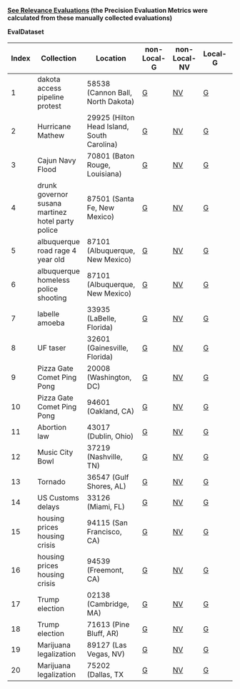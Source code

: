 **[See Relevance Evaluations](http://www.cs.odu.edu/~anwala/Vis/LMP/JCDL2017/RelevanceEvalReport/) (the Precision Evaluation Metrics were calculated from these manually collected evaluations)**

**EvalDataset**

Index  | Collection | Location | non-Local-G | non-Local-NV | Local-G | Local-NV
------------- | ------------- | ------------- | ------------- | ------------- | ------------- | -------------
1  | dakota access pipeline protest | 58538 (Cannon Ball, North Dakota) | [G](https://github.com/harvard-lil/local-memory/blob/master/LocalMemoryProject/JCDL2017/EvalDataset/1/1.json) | [NV](https://github.com/harvard-lil/local-memory/blob/master/LocalMemoryProject/JCDL2017/EvalDataset/1/2.json) | [G](https://github.com/harvard-lil/local-memory/blob/master/LocalMemoryProject/JCDL2017/EvalDataset/1/3.json) | [NV](https://github.com/harvard-lil/local-memory/blob/master/LocalMemoryProject/JCDL2017/EvalDataset/1/4.json)
2  | Hurricane Mathew | 29925 (Hilton Head Island, South Carolina) | [G](https://github.com/harvard-lil/local-memory/blob/master/LocalMemoryProject/JCDL2017/EvalDataset/2/1.json) | [NV](https://github.com/harvard-lil/local-memory/blob/master/LocalMemoryProject/JCDL2017/EvalDataset/2/2.json) | [G](https://github.com/harvard-lil/local-memory/blob/master/LocalMemoryProject/JCDL2017/EvalDataset/2/3.json) | [NV](https://github.com/harvard-lil/local-memory/blob/master/LocalMemoryProject/JCDL2017/EvalDataset/2/4.json)
3  | Cajun Navy Flood | 70801 (Baton Rouge, Louisiana) | [G](https://github.com/harvard-lil/local-memory/blob/master/LocalMemoryProject/JCDL2017/EvalDataset/3/1.json) | [NV](https://github.com/harvard-lil/local-memory/blob/master/LocalMemoryProject/JCDL2017/EvalDataset/3/2.json) | [G](https://github.com/harvard-lil/local-memory/blob/master/LocalMemoryProject/JCDL2017/EvalDataset/3/3.json) | [NV](https://github.com/harvard-lil/local-memory/blob/master/LocalMemoryProject/JCDL2017/EvalDataset/3/4.json)
4  | drunk governor susana martinez hotel party police | 87501 (Santa Fe, New Mexico) | [G](https://github.com/harvard-lil/local-memory/blob/master/LocalMemoryProject/JCDL2017/EvalDataset/4/1.json) | [NV](https://github.com/harvard-lil/local-memory/blob/master/LocalMemoryProject/JCDL2017/EvalDataset/4/2.json) | [G](https://github.com/harvard-lil/local-memory/blob/master/LocalMemoryProject/JCDL2017/EvalDataset/4/3.json) | [NV](https://github.com/harvard-lil/local-memory/blob/master/LocalMemoryProject/JCDL2017/EvalDataset/4/4.json)
5  | albuquerque road rage 4 year old | 87101 (Albuquerque, New Mexico) | [G](https://github.com/harvard-lil/local-memory/blob/master/LocalMemoryProject/JCDL2017/EvalDataset/4/1.json) | [NV](https://github.com/harvard-lil/local-memory/blob/master/LocalMemoryProject/JCDL2017/EvalDataset/4/2.json) | [G](https://github.com/harvard-lil/local-memory/blob/master/LocalMemoryProject/JCDL2017/EvalDataset/4/3.json) | [NV](https://github.com/harvard-lil/local-memory/blob/master/LocalMemoryProject/JCDL2017/EvalDataset/4/4.json)
6  | albuquerque homeless police shooting | 87101 (Albuquerque, New Mexico) | [G](https://github.com/harvard-lil/local-memory/blob/master/LocalMemoryProject/JCDL2017/EvalDataset/6/1.json) | [NV](https://github.com/harvard-lil/local-memory/blob/master/LocalMemoryProject/JCDL2017/EvalDataset/6/2.json) | [G](https://github.com/harvard-lil/local-memory/blob/master/LocalMemoryProject/JCDL2017/EvalDataset/6/3.json) | [NV](https://github.com/harvard-lil/local-memory/blob/master/LocalMemoryProject/JCDL2017/EvalDataset/6/4.json)
7  | labelle amoeba | 33935 (LaBelle, Florida) | [G](https://github.com/harvard-lil/local-memory/blob/master/LocalMemoryProject/JCDL2017/EvalDataset/7/1.json) | [NV](https://github.com/harvard-lil/local-memory/blob/master/LocalMemoryProject/JCDL2017/EvalDataset/7/2.json) | [G](https://github.com/harvard-lil/local-memory/blob/master/LocalMemoryProject/JCDL2017/EvalDataset/7/3.json) | [NV](https://github.com/harvard-lil/local-memory/blob/master/LocalMemoryProject/JCDL2017/EvalDataset/7/4.json)
8  | UF taser | 32601 (Gainesville, Florida) | [G](https://github.com/harvard-lil/local-memory/blob/master/LocalMemoryProject/JCDL2017/EvalDataset/8/1.json) | [NV](https://github.com/harvard-lil/local-memory/blob/master/LocalMemoryProject/JCDL2017/EvalDataset/8/2.json) | [G](https://github.com/harvard-lil/local-memory/blob/master/LocalMemoryProject/JCDL2017/EvalDataset/8/3.json) | [NV](https://github.com/harvard-lil/local-memory/blob/master/LocalMemoryProject/JCDL2017/EvalDataset/8/4.json)
9  | Pizza Gate Comet Ping Pong | 20008 (Washington, DC) | [G](https://github.com/harvard-lil/local-memory/blob/master/LocalMemoryProject/JCDL2017/EvalDataset/9/1.json) | [NV](https://github.com/harvard-lil/local-memory/blob/master/LocalMemoryProject/JCDL2017/EvalDataset/9/2.json) | [G](https://github.com/harvard-lil/local-memory/blob/master/LocalMemoryProject/JCDL2017/EvalDataset/9/3.json) | [NV](https://github.com/harvard-lil/local-memory/blob/master/LocalMemoryProject/JCDL2017/EvalDataset/9/4.json)
10  | Pizza Gate Comet Ping Pong | 94601 (Oakland, CA) | [G](https://github.com/harvard-lil/local-memory/blob/master/LocalMemoryProject/JCDL2017/EvalDataset/10/1.json) | [NV](https://github.com/harvard-lil/local-memory/blob/master/LocalMemoryProject/JCDL2017/EvalDataset/10/2.json) | [G](https://github.com/harvard-lil/local-memory/blob/master/LocalMemoryProject/JCDL2017/EvalDataset/10/3.json) | [NV](https://github.com/harvard-lil/local-memory/blob/master/LocalMemoryProject/JCDL2017/EvalDataset/10/4.json)
11 | Abortion law | 43017 (Dublin, Ohio) | [G](https://github.com/harvard-lil/local-memory/blob/master/LocalMemoryProject/JCDL2017/EvalDataset/11/1.json) | [NV](https://github.com/harvard-lil/local-memory/blob/master/LocalMemoryProject/JCDL2017/EvalDataset/11/2.json) | [G](https://github.com/harvard-lil/local-memory/blob/master/LocalMemoryProject/JCDL2017/EvalDataset/11/3.json) | [NV](https://github.com/harvard-lil/local-memory/blob/master/LocalMemoryProject/JCDL2017/EvalDataset/11/4.json)
12  | Music City Bowl | 37219 (Nashville, TN) | [G](https://github.com/harvard-lil/local-memory/blob/master/LocalMemoryProject/JCDL2017/EvalDataset/12/1.json) | [NV](https://github.com/harvard-lil/local-memory/blob/master/LocalMemoryProject/JCDL2017/EvalDataset/12/2.json) | [G](https://github.com/harvard-lil/local-memory/blob/master/LocalMemoryProject/JCDL2017/EvalDataset/12/3.json) | [NV](https://github.com/harvard-lil/local-memory/blob/master/LocalMemoryProject/JCDL2017/EvalDataset/12/4.json)
13  | Tornado | 36547 (Gulf Shores, AL) | [G](https://github.com/harvard-lil/local-memory/blob/master/LocalMemoryProject/JCDL2017/EvalDataset/13/1.json) | [NV](https://github.com/harvard-lil/local-memory/blob/master/LocalMemoryProject/JCDL2017/EvalDataset/13/2.json) | [G](https://github.com/harvard-lil/local-memory/blob/master/LocalMemoryProject/JCDL2017/EvalDataset/13/3.json) | [NV](https://github.com/harvard-lil/local-memory/blob/master/LocalMemoryProject/JCDL2017/EvalDataset/13/4.json)
14  | US Customs delays | 33126 (Miami, FL) | [G](https://github.com/harvard-lil/local-memory/blob/master/LocalMemoryProject/JCDL2017/EvalDataset/14/1.json) | [NV](https://github.com/harvard-lil/local-memory/blob/master/LocalMemoryProject/JCDL2017/EvalDataset/14/2.json) | [G](https://github.com/harvard-lil/local-memory/blob/master/LocalMemoryProject/JCDL2017/EvalDataset/14/3.json) | [NV](https://github.com/harvard-lil/local-memory/blob/master/LocalMemoryProject/JCDL2017/EvalDataset/14/4.json)
15  | housing prices housing crisis | 94115 (San Francisco, CA) | [G](https://github.com/harvard-lil/local-memory/blob/master/LocalMemoryProject/JCDL2017/EvalDataset/15/1.json) | [NV](https://github.com/harvard-lil/local-memory/blob/master/LocalMemoryProject/JCDL2017/EvalDataset/15/2.json) | [G](https://github.com/harvard-lil/local-memory/blob/master/LocalMemoryProject/JCDL2017/EvalDataset/15/3.json) | [NV](https://github.com/harvard-lil/local-memory/blob/master/LocalMemoryProject/JCDL2017/EvalDataset/15/4.json)
16  | housing prices housing crisis | 94539 (Freemont, CA) | [G](https://github.com/harvard-lil/local-memory/blob/master/LocalMemoryProject/JCDL2017/EvalDataset/16/1.json) | [NV](https://github.com/harvard-lil/local-memory/blob/master/LocalMemoryProject/JCDL2017/EvalDataset/16/2.json) | [G](https://github.com/harvard-lil/local-memory/blob/master/LocalMemoryProject/JCDL2017/EvalDataset/16/3.json) | [NV](https://github.com/harvard-lil/local-memory/blob/master/LocalMemoryProject/JCDL2017/EvalDataset/16/4.json)
17  | Trump election | 02138 (Cambridge, MA) | [G](https://github.com/harvard-lil/local-memory/blob/master/LocalMemoryProject/JCDL2017/EvalDataset/17/1.json) | [NV](https://github.com/harvard-lil/local-memory/blob/master/LocalMemoryProject/JCDL2017/EvalDataset/17/2.json) | [G](https://github.com/harvard-lil/local-memory/blob/master/LocalMemoryProject/JCDL2017/EvalDataset/17/3.json) | [NV](https://github.com/harvard-lil/local-memory/blob/master/LocalMemoryProject/JCDL2017/EvalDataset/17/4.json)
18  | Trump election | 71613 (Pine Bluff, AR) | [G](https://github.com/harvard-lil/local-memory/blob/master/LocalMemoryProject/JCDL2017/EvalDataset/18/1.json) | [NV](https://github.com/harvard-lil/local-memory/blob/master/LocalMemoryProject/JCDL2017/EvalDataset/18/2.json) | [G](https://github.com/harvard-lil/local-memory/blob/master/LocalMemoryProject/JCDL2017/EvalDataset/18/3.json) | [NV](https://github.com/harvard-lil/local-memory/blob/master/LocalMemoryProject/JCDL2017/EvalDataset/18/4.json)
19  | Marijuana legalization | 89127 (Las Vegas, NV) | [G](https://github.com/harvard-lil/local-memory/blob/master/LocalMemoryProject/JCDL2017/EvalDataset/19/1.json) | [NV](https://github.com/harvard-lil/local-memory/blob/master/LocalMemoryProject/JCDL2017/EvalDataset/19/2.json) | [G](https://github.com/harvard-lil/local-memory/blob/master/LocalMemoryProject/JCDL2017/EvalDataset/19/3.json) | [NV](https://github.com/harvard-lil/local-memory/blob/master/LocalMemoryProject/JCDL2017/EvalDataset/19/4.json)
20  | Marijuana legalization | 75202 (Dallas, TX | [G](https://github.com/harvard-lil/local-memory/blob/master/LocalMemoryProject/JCDL2017/EvalDataset/20/1.json) | [NV](https://github.com/harvard-lil/local-memory/blob/master/LocalMemoryProject/JCDL2017/EvalDataset/20/2.json) | [G](https://github.com/harvard-lil/local-memory/blob/master/LocalMemoryProject/JCDL2017/EvalDataset/20/3.json) | [NV](https://github.com/harvard-lil/local-memory/blob/master/LocalMemoryProject/JCDL2017/EvalDataset/20/4.json)
